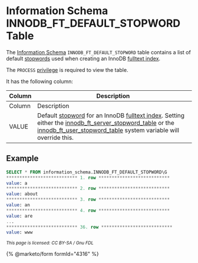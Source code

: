 # Information Schema INNODB\_FT\_DEFAULT\_STOPWORD Table

The [Information Schema](../../) `INNODB_FT_DEFAULT_STOPWORD` table contains a list of default [stopwords](../../../../../../../ha-and-performance/optimization-and-tuning/optimization-and-indexes/full-text-indexes/full-text-index-stopwords.md) used when creating an InnoDB [fulltext index](../../../../../../../ha-and-performance/optimization-and-tuning/optimization-and-indexes/full-text-indexes/).

The `PROCESS` [privilege](../../../../../account-management-sql-statements/grant.md) is required to view the table.

It has the following column:

| Column | Description                                                                                                                                                                                                                                                                                                                                                                                                                                                                                                                                                                                                                |
| ------ | -------------------------------------------------------------------------------------------------------------------------------------------------------------------------------------------------------------------------------------------------------------------------------------------------------------------------------------------------------------------------------------------------------------------------------------------------------------------------------------------------------------------------------------------------------------------------------------------------------------------------- |
| Column | Description                                                                                                                                                                                                                                                                                                                                                                                                                                                                                                                                                                                                                |
| VALUE  | Default [stopword](../../../../../../../ha-and-performance/optimization-and-tuning/optimization-and-indexes/full-text-indexes/full-text-index-stopwords.md) for an InnoDB [fulltext index](../../../../../../../ha-and-performance/optimization-and-tuning/optimization-and-indexes/full-text-indexes/). Setting either the [innodb\_ft\_server\_stopword\_table](../../../../../../../server-usage/storage-engines/innodb/innodb-system-variables.md) or the [innodb\_ft\_user\_stopword\_table](../../../../../../../server-usage/storage-engines/innodb/innodb-system-variables.md) system variable will override this. |

## Example

```sql
SELECT * FROM information_schema.INNODB_FT_DEFAULT_STOPWORD\G
*************************** 1. row ***************************
value: a
*************************** 2. row ***************************
value: about
*************************** 3. row ***************************
value: an
*************************** 4. row ***************************
value: are
...
*************************** 36. row ***************************
value: www
```

<sub>_This page is licensed: CC BY-SA / Gnu FDL_</sub>

{% @marketo/form formId="4316" %}
